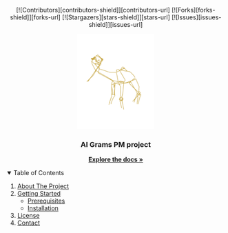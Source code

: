 <!-- PROJECT SHIELDS -->

<p align="center">
[![Contributors][contributors-shield]][contributors-url]
[![Forks][forks-shield]][forks-url]
[![Stargazers][stars-shield]][stars-url]
[![Issues][issues-shield]][issues-url]
</p>

<!-- PROJECT LOGO -->
<p align="center">
  <a href="https://github.com/AIGrams/ai_grams_pm/logo/ai_grams_camel.png">
    <img src="logo/ai_grams_camel.png" alt="Logo" width="180" height="220">
  </a>

  <h3 align="center">AI Grams PM project</h3>

  <p align="center">
    <a href="https://github.com/AIGrams/ai_grams_pm/doc/ai_grams_pm_doc.html"><strong>Explore the docs »</strong></a>
  </p>
</p>


<!-- TABLE OF CONTENTS -->
<details open="open">
  <summary>Table of Contents</summary>
  <ol>
    <li>
      <a href="#about-the-project">About The Project</a>
    </li>
    <li>
      <a href="#getting-started">Getting Started</a>
      <ul>
        <li><a href="#prerequisites">Prerequisites</a></li>
        <li><a href="#installation">Installation</a></li>
      </ul>
    </li>
    <li><a href="#license">License</a></li>
    <li><a href="#contact">Contact</a></li>
  </ol>
</details>

<!-- MARKDOWN LINKS & IMAGES -->
[contributors-shield]: https://img.shields.io/github/contributors/AIGrams/ai_grams_pm.svg?style=for-the-badge
[contributors-url]: https://github.com/AIGrams/ai_grams_pm/graphs/contributors
[forks-shield]: https://img.shields.io/github/forks/AIGrams/ai_grams_pm.svg?style=for-the-badge
[forks-url]: https://github.com/AIGrams/ai_grams_pm/network/members
[stars-shield]: https://img.shields.io/github/stars/AIGrams/ai_grams_pm.svg?style=for-the-badge
[stars-url]: https://github.com/AIGrams/ai_grams_pm/stargazers
[issues-shield]: https://img.shields.io/github/issues/AIGrams/ai_grams_pm.svg?style=for-the-badge
[issues-url]: https://github.com/AIGrams/ai_grams_pm/issues